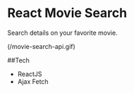 # React Movie Search

Search details on your favorite movie.

(/movie-search-api.gif)

##Tech
- ReactJS
- Ajax Fetch
